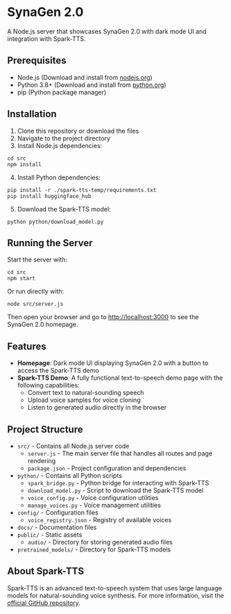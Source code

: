 # SynaGen 2.0

A Node.js server that showcases SynaGen 2.0 with dark mode UI and integration with Spark-TTS.

## Prerequisites

- Node.js (Download and install from [nodejs.org](https://nodejs.org/))
- Python 3.8+ (Download and install from [python.org](https://python.org/))
- pip (Python package manager)

## Installation

1. Clone this repository or download the files
2. Navigate to the project directory
3. Install Node.js dependencies:

```
cd src
npm install
```

4. Install Python dependencies:

```
pip install -r ./spark-tts-temp/requirements.txt
pip install huggingface_hub
```

5. Download the Spark-TTS model:

```
python python/download_model.py
```

## Running the Server

Start the server with:

```
cd src
npm start
```

Or run directly with:

```
node src/server.js
```

Then open your browser and go to [http://localhost:3000](http://localhost:3000) to see the SynaGen 2.0 homepage.

## Features

- **Homepage**: Dark mode UI displaying SynaGen 2.0 with a button to access the Spark-TTS demo
- **Spark-TTS Demo**: A fully functional text-to-speech demo page with the following capabilities:
  - Convert text to natural-sounding speech
  - Upload voice samples for voice cloning
  - Listen to generated audio directly in the browser

## Project Structure

- `src/` - Contains all Node.js server code
  - `server.js` - The main server file that handles all routes and page rendering
  - `package.json` - Project configuration and dependencies
- `python/` - Contains all Python scripts
  - `spark_bridge.py` - Python bridge for interacting with Spark-TTS
  - `download_model.py` - Script to download the Spark-TTS model
  - `voice_config.py` - Voice configuration utilities
  - `manage_voices.py` - Voice management utilities
- `config/` - Configuration files
  - `voice_registry.json` - Registry of available voices
- `docs/` - Documentation files
- `public/` - Static assets
  - `audio/` - Directory for storing generated audio files
- `pretrained_models/` - Directory for Spark-TTS models

## About Spark-TTS

Spark-TTS is an advanced text-to-speech system that uses large language models for natural-sounding voice synthesis. For more information, visit the [official GitHub repository](https://github.com/SparkAudio/Spark-TTS). 